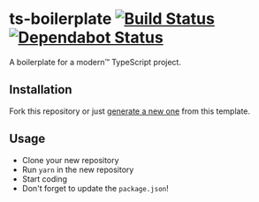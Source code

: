 # ts-boilerplate [![Build Status](https://github.com/ffflorian/ts-boilerplate/workflows/Build/badge.svg)](https://github.com/ffflorian/ts-boilerplate/actions/) [![Dependabot Status](https://api.dependabot.com/badges/status?host=github&repo=ffflorian/ts-boilerplate)](https://dependabot.com)

A boilerplate for a modern™ TypeScript project.

## Installation

Fork this repository or just [generate a new one](https://github.com/ffflorian/ts-boilerplate/generate) from this template.

## Usage

- Clone your new repository
- Run `yarn` in the new repository
- Start coding
- Don't forget to update the `package.json`!
